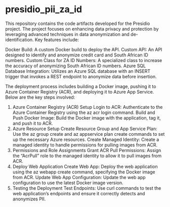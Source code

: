 # presidio_pii_za_id
This repository contains the code artifacts developed for the Presidio project. The project focuses on enhancing data privacy and protection by leveraging advanced techniques in data anonymization and de-identification. Key features include:

Docker Build: A custom Docker build to deploy the API.
Custom API: An API designed to identify and anonymize credit card and South African ID numbers.
Custom Class for ZA ID Numbers: A specialized class to increase the accuracy of anonymizing South African ID numbers.
Azure SQL Database Integration: Utilizes an Azure SQL database with an INSERT trigger that invokes a REST endpoint to anonymize data before insertion.

The deployment process includes building a Docker image, pushing it to Azure Container Registry (ACR), and deploying it to Azure App Service. Below are the key steps involved:

1. Azure Container Registry (ACR) Setup
Login to ACR: Authenticate to the Azure Container Registry using the az acr login command.
Build and Push Docker Image: Build the Docker image with the application, tag it, and push it to ACR.
2. Azure Resource Setup
Create Resource Group and App Service Plan: Use the az group create and az appservice plan create commands to set up the necessary Azure resources.
Create Managed Identity: Create a managed identity to handle permissions for pulling images from ACR.
3. Permissions and Role Assignments
Grant ACR Pull Permissions: Assign the “AcrPull” role to the managed identity to allow it to pull images from ACR.
4. Deploy Web Application
Create Web App: Deploy the web application using the az webapp create command, specifying the Docker image from ACR.
Update Web App Configuration: Update the web app configuration to use the latest Docker image version.
5. Testing the Deployment
Test Endpoints: Use curl commands to test the web application’s endpoints and ensure it correctly detects and anonymizes PII.
